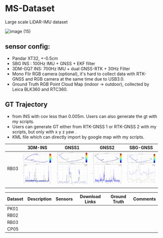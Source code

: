 # MS-Dataset
Large scale LiDAR-IMU dataset 

![image (15)](./README/image%20(15).png)

## sensor config:

- Pandar XT32, +-0.5cm
- SBG INS : 100Hz IMU + GNSS + EKF filter
- 3DM-GQ7 INS: 700Hz IMU + dual GNSS-RTK + 30Hz Filter
- Mono Flir RGB camera (optional), it's hard to collect data with RTK-GNSS and RGB camera at the same time due to USB3.0.
- Ground Truth  RGB Point Cloud Map (indoor -> outdoor), collected by Leica BLK360 and RTC360.

## GT Trajectory

- from INS with cov less than 0.005m. Users can also generate the gt with my scripts.
- Users can generate GT either from RTK-GNSS 1 or RTK-GNSS 2 with my scripts, but only with x y z yaw .
- KML file which can directly import by google map with my scripts.

|      | 3DM-INS                                                      | GNSS1                                                        | GNSS2                                                        | SBG-GNSS                                                     |
| ---- | ------------------------------------------------------------ | ------------------------------------------------------------ | ------------------------------------------------------------ | ------------------------------------------------------------ |
| RB03 | ![image-20240624131357960](./README/image-20240624131357960.png) | ![image-20240624131801414](./README/image-20240624131801414.png) | ![image-20240624131343201](./README/image-20240624131343201.png) | ![image-20240624131412226](./README/image-20240624131412226.png) |
|      |                                                              |                                                              |                                                              |                                                              |



| Dataset | Description | Sensors | Download Links | Ground Truth | Comments |
| ------- | ----------- | ------- | -------------- | ------------ | -------- |
| PK01    |             |         |                |              |          |
| RB02    |             |         |                |              |          |
| RB03    |             |         |                |              |          |
| CP05    |             |         |                |              |          |
